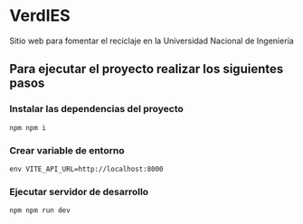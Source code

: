 # VerdIES

Sitio web para fomentar el reciclaje en la Universidad Nacional de Ingeniería

## Para ejecutar el proyecto realizar los siguientes pasos

### Instalar las dependencias del proyecto

`npm
npm i
`

### Crear variable de entorno

`env
VITE_API_URL=http://localhost:8000
`

### Ejecutar servidor de desarrollo

`npm
npm run dev
`
